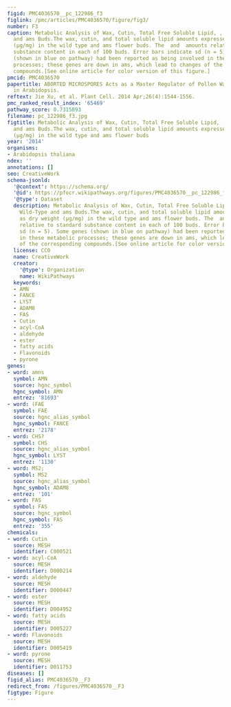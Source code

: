 ```yaml
---
figid: PMC4036570__pc_122986_f3
figlink: /pmc/articles/PMC4036570/figure/fig3/
number: F3
caption: Metabolic Analysis of Wax, Cutin, Total Free Soluble Lipid, , and  in Wild-Type
  and ams Buds.The wax, cutin, and total soluble lipid amounts expressed as dry weight
  (μg/mg) in the wild type and ams flower buds. The  and  amounts relative to standard
  substance content in each of 100 buds. Error bars indicate sd (n = 5). Some genes
  (shown in blue on pathway) had been reported as being involved in these metabolic
  processes; these genes are down in ams, which lead to changes of the corresponding
  compounds.[See online article for color version of this figure.]
pmcid: PMC4036570
papertitle: ABORTED MICROSPORES Acts as a Master Regulator of Pollen Wall Formation
  in Arabidopsis.
reftext: Jie Xu, et al. Plant Cell. 2014 Apr;26(4):1544-1556.
pmc_ranked_result_index: '65469'
pathway_score: 0.7315893
filename: pc_122986_f3.jpg
figtitle: Metabolic Analysis of Wax, Cutin, Total Free Soluble Lipid, , and  in Wild-Type
  and ams Buds.The wax, cutin, and total soluble lipid amounts expressed as dry weight
  (μg/mg) in the wild type and ams flower buds
year: '2014'
organisms:
- Arabidopsis thaliana
ndex: ''
annotations: []
seo: CreativeWork
schema-jsonld:
  '@context': https://schema.org/
  '@id': https://pfocr.wikipathways.org/figures/PMC4036570__pc_122986_f3.html
  '@type': Dataset
  description: Metabolic Analysis of Wax, Cutin, Total Free Soluble Lipid, , and  in
    Wild-Type and ams Buds.The wax, cutin, and total soluble lipid amounts expressed
    as dry weight (μg/mg) in the wild type and ams flower buds. The  and  amounts
    relative to standard substance content in each of 100 buds. Error bars indicate
    sd (n = 5). Some genes (shown in blue on pathway) had been reported as being involved
    in these metabolic processes; these genes are down in ams, which lead to changes
    of the corresponding compounds.[See online article for color version of this figure.]
  license: CC0
  name: CreativeWork
  creator:
    '@type': Organization
    name: WikiPathways
  keywords:
  - AMN
  - FANCE
  - LYST
  - ADAM8
  - FAS
  - Cutin
  - acyl-CoA
  - aldehyde
  - ester
  - fatty acids
  - Flavonoids
  - pyrone
genes:
- word: amns
  symbol: AMN
  source: hgnc_symbol
  hgnc_symbol: AMN
  entrez: '81693'
- word: (FAE
  symbol: FAE
  source: hgnc_alias_symbol
  hgnc_symbol: FANCE
  entrez: '2178'
- word: CHS?
  symbol: CHS
  source: hgnc_alias_symbol
  hgnc_symbol: LYST
  entrez: '1130'
- word: MS2;
  symbol: MS2
  source: hgnc_alias_symbol
  hgnc_symbol: ADAM8
  entrez: '101'
- word: FAS
  symbol: FAS
  source: hgnc_symbol
  hgnc_symbol: FAS
  entrez: '355'
chemicals:
- word: Cutin
  source: MESH
  identifier: C000521
- word: acyl-CoA
  source: MESH
  identifier: D000214
- word: aldehyde
  source: MESH
  identifier: D000447
- word: ester
  source: MESH
  identifier: D004952
- word: fatty acids
  source: MESH
  identifier: D005227
- word: Flavonoids
  source: MESH
  identifier: D005419
- word: pyrone
  source: MESH
  identifier: D011753
diseases: []
figid_alias: PMC4036570__F3
redirect_from: /figures/PMC4036570__F3
figtype: Figure
---
```

